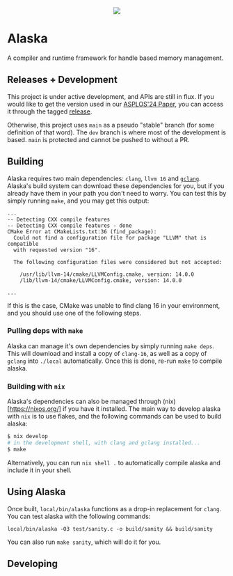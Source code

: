 <div style="text-align:center"><img src="https://i.imgur.com/SOLIBp6.png"/></div>

# Alaska
A compiler and runtime framework for handle based memory management.

## Releases + Development

This project is under active development, and APIs are still in flux.
If you would like to get the version used in our [ASPLOS'24 Paper](https://nickw.io/papers/asplos24-alaska.pdf), you can access it through the tagged [release](https://github.com/nickwanninger/alaska/releases/tag/asplos-24-revision).

Otherwise, this project uses `main` as a pseudo "stable" branch (for some definition of that word).
The `dev` branch is where most of the development is based.
`main` is protected and cannot be pushed to without a PR.

## Building

Alaska requires two main dependencies: `clang`, `llvm 16` and [`gclang`](https://github.com/SRI-CSL/gllvm).
Alaska's build system can download these dependencies for you, but if you already have them in your path you don't need to worry.
You can test this by simply running `make`, and you may get this output:

```
...
-- Detecting CXX compile features
-- Detecting CXX compile features - done
CMake Error at CMakeLists.txt:36 (find_package):
  Could not find a configuration file for package "LLVM" that is compatible
  with requested version "16".

  The following configuration files were considered but not accepted:

    /usr/lib/llvm-14/cmake/LLVMConfig.cmake, version: 14.0.0
    /lib/llvm-14/cmake/LLVMConfig.cmake, version: 14.0.0

...
```

If this is the case, CMake was unable to find clang 16 in your environment, and you should use one of the following steps.

### Pulling deps with `make`

Alaska can manage it's own dependencies by simply running `make deps`.
This will download and install a copy of `clang-16`, as well as a copy of `gclang` into `./local` automatically.
Once this is done, re-run `make` to compile alaska.


### Building with `nix`

Alaska's dependencies can also be managed through (nix)[https://nixos.org/] if you have it installed.
The main way to develop alaska with `nix` is to use flakes, and the following commands can be used to build alaska:
```bash
$ nix develop
# in the development shell, with clang and gclang installed...
$ make
```

Alternatively, you can run `nix shell .` to automatically compile alaska and include it in your shell.


## Using Alaska

Once built, `local/bin/alaska` functions as a drop-in replacement for `clang`. You can test alaska with the following commands:
```
local/bin/alaska -O3 test/sanity.c -o build/sanity && build/sanity
```
You can also run `make sanity`, which will do it for you.

## Developing
